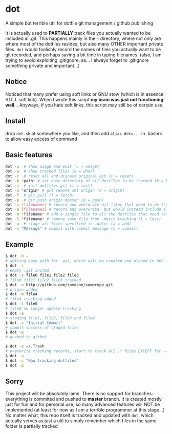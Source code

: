 # dot
A simple but terrible util for dotfile git management / github publishing  

It is actually used to __PARTIALLY__ track files you actually wanted to be included in .git. This happens mainly in the `~` directory, where not only are where most of the dotfiles resides, but also many OTHER important private files. `dot` would foolishly record the names of files you actually want to be git recorded, and perhaps saving a bit time in typing filenames. (also, I am trying to avoid exploiting .gitignore, as... I always forget to .gitignore something private and important...)

## Notice
Noticed that many prefer using soft links or GNU stow (which is in essence STILL soft link). When I wrote this script __my brain was just not functioning well__... Anyways, if you hate soft links, this script may still be of certain use.

## Install
drop `dot.sh` at somewhere you like, and then add `alias dot=...` in .bashrc to allow easy access of command  

## Basic features
```bash
dot -u	# show usage and exit (u = usage)
dot -w	# show tracked files (w = what)
dot -r	# reset all and discard original git (r = reset)
dot -b *path* # set base directory of all dotfiles to be tracked (b = base)
dot -i  # init dotfiles git (i = init)
dot -o *origin* # git remote set origin (o = origin)
dot -f  # git pull (f = fetch)
dot -p  # git push origin master (p = push)
dot -s [filenames] # record and overwrite all files that need to be tracked in .dotrc (s = save)
dot -e [filenames] # record and overwrite, but would instead include all .* files/directories in BASE directory EXCEPT for those specially specified in the later excluding arguments (e = exclude)
dot -m *filename* # add a single file to all the dotfiles that need to be tracked (m = more)
dot -l *filename* # remove some file from .dotrc tracking (l = less)
dot -a  # stage all files specified in .dotrc (a = add)
dot -c "Message" # commit with commit message (c = commit)
```

## Example
```bash
$ dot -b ~
# setting base path for .git, which will be created and placed in dot -i step below
$ dot -i
# empty .git inited
$ dot -s file0 file1 file2 file3
# file0 file1 file2 file3 tracked
$ dot -o http://github.com/someone/somerepo.git
# origin added
$ dot -m file4
# file4 tracking added
$ dot -l file0
# file0 no longer update tracking
$ dot -a
# staging file1, file2, file3 and file4
$ dot -c "Initial Commit"
# commit success of staged files
$ dot -p
# pushed to github

$ dot -e ~/.Trash
# overwrite tracking records, start to track all .* files EXCEPT for ~/.Trash (Trash directory on Mac)
$ dot -a
$ dot -c "Now tracking dotfiles"
$ dot -p
```

## Sorry
This project will be absolutely lame. There is no support for branches: everything is commited and pushed to __master__ branch. It is created mostly just for fun and for personal use, so many advanced features will NOT be implemented (at least for now as I am a terrible programmer at this stage...)  
No matter what, this repo itself is tracked and updated with `dot`, which actually serves as just a util to simply remember which files in the same folder is partially tracked

